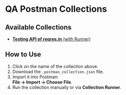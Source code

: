 # QA Postman Collections

## Available Collections

- [**Testing API of reqres.in** (with Runner)](collections/reqres.postman_collection.json)

## How to Use

1. Click on the name of the collection above.
2. Download the `.postman_collection.json` file.
3. Import it into Postman:  
   **File → Import → Choose File**.
4. Run the collection manually or via **Collection Runner**.